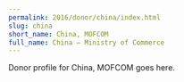 ```yaml
---
permalink: 2016/donor/china/index.html
slug: china
short_name: China, MOFCOM
full_name: China – Ministry of Commerce
---
```


Donor profile for China, MOFCOM goes here.
